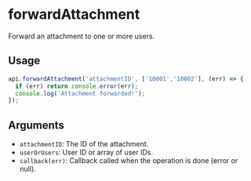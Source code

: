 # forwardAttachment

Forward an attachment to one or more users.

## Usage
```js
api.forwardAttachment('attachmentID', ['10001','10002'], (err) => {
  if (err) return console.error(err);
  console.log('Attachment forwarded!');
});
```

## Arguments
- `attachmentID`: The ID of the attachment.
- `userOrUsers`: User ID or array of user IDs.
- `callback(err)`: Callback called when the operation is done (error or null).
